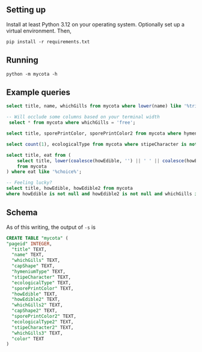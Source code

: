 Setting up
----------

Install at least Python 3.12 on your operating system. Optionally set up a virtual environment. Then,

```shell
pip install -r requirements.txt
```


Running
-------

```shell
python -m mycota -h
```


Example queries
---------------

```sql
select title, name, whichGills from mycota where lower(name) like '%tricholoma%';

-- Will occlude some columns based on your terminal width
 select * from mycota where whichGills = 'free';

select title, sporePrintColor, sporePrintColor2 from mycota where hymeniumType = 'gleba';

select count(1), ecologicalType from mycota where stipeCharacter is not null group by ecologicalType;

select title, eat from (
    select title, lower(coalesce(howEdible, '') || ' ' || coalesce(howEdible2, '')) as eat
    from mycota
) where eat like '%choice%';

-- Feeling lucky?
select title, howEdible, howEdible2 from mycota 
where howEdible is not null and howEdible2 is not null and whichGills is null and capShape is null;
```

Schema
------

As of this writing, the output of `-s` is

```sql
CREATE TABLE "mycota" (
"pageid" INTEGER,
  "title" TEXT,
  "name" TEXT,
  "whichGills" TEXT,
  "capShape" TEXT,
  "hymeniumType" TEXT,
  "stipeCharacter" TEXT,
  "ecologicalType" TEXT,
  "sporePrintColor" TEXT,
  "howEdible" TEXT,
  "howEdible2" TEXT,
  "whichGills2" TEXT,
  "capShape2" TEXT,
  "sporePrintColor2" TEXT,
  "ecologicalType2" TEXT,
  "stipeCharacter2" TEXT,
  "whichGills3" TEXT,
  "color" TEXT
)
```
